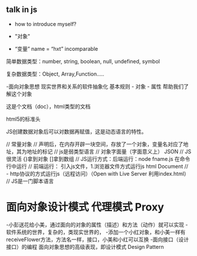 ## talk in js


- how to introduce myself?

- "对象"

- “变量”
name = “hxt”   incomparable

简单数据类型：number, string, boolean, null, undefined, symbol

复杂数据类型：Object, Array,Function.....

-面向对象思想
现实世界和关系的软件抽象化
基本规则
      - 对象
      - 属性  帮助我们了解这个对象

<!DOCTYPE html>  这是个文档（doc），html类型的文档
  html5的标准头 

JS创建数据对象后可以对数据再赋值，这是动态语言的特性。

// 常量对象
// 声明后，在内存开辟一块空间，存放了一个对象，变量名对应了地址，其为地址的标记
// js是弱类型语言
// 对象字面量（字面意义上） JSON
// JS很灵活 {}拿到对象 []拿到数组
// JS运行方式：后端运行：node fname.js   在命令行中运行
// 前端运行： 引入js文件，1.浏览器文件方式运行js  html Document
// - http协议的方式运行js（远程访问）（Open with Live Server 利用index.html）
// JS是一门脚本语言

# 面向对象设计模式  代理模式 Proxy

-小彭送花给小美，通过面向的对象的属性（描述）和方法（动作）就可以实现
-软件系统的世界，复杂的，类现实世界的，
-添加一个小红对象，和小美一样有receiveFlower方法，方法名一样，接口，小美和小红可以互换
-面向接口（设计接口）的编程 面向对象思想的高级表现，即设计模式 Design Pattern